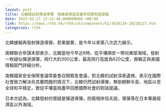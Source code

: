 ```yaml
---
layout: post
title: 北韓疑試射彈道導彈　南韓遺憾並促盡早回應對話提議
date: 2022-02-27 13:22:48.000000000 +08:00
link: https://news.rthk.hk/rthk/ch/component/k2/1636134-20220227.htm
categories: rthk
---
```


北韓據報再發射彈道導彈，若果屬實，是今年以來第八次武力展示。

南韓聯合參謀本部表示，北韓當地今早近8時，從平壤順安一帶向東部海域，發射一枚疑似彈道導彈，飛行大約300公里，最高飛行高度為620公里，南韓正與美國情報部門詳細分析。

南韓國家安全保障會議常委會召開緊急會議，對北韓的試射深表遺憾，表示在國際社會致力解決烏克蘭問題的情況下，北韓仍然試射導彈，無助朝鮮半島、地區以至全球和平穩定，敦促平壤當局盡早回應國際社會的對話提議。

日本亦認為，北韓發射的懷疑是彈道導彈，防衛相岸信夫說，導彈落在日本專屬經濟區以外海域。
